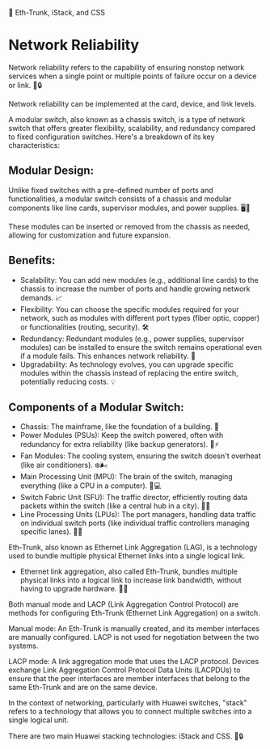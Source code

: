 🔀 Eth-Trunk, iStack, and CSS

Network Reliability
===================

Network reliability refers to the capability of ensuring nonstop network services when a single point or multiple points of failure occur on a device or link. 🔄🔒

Network reliability can be implemented at the card, device, and link levels.

A modular switch, also known as a chassis switch, is a type of network switch that offers greater flexibility, scalability, and redundancy compared to fixed configuration switches. Here's a breakdown of its key characteristics:

Modular Design:
---------------
Unlike fixed switches with a pre-defined number of ports and functionalities, a modular switch consists of a chassis and modular components like line cards, supervisor modules, and power supplies. 🖥️🔌

These modules can be inserted or removed from the chassis as needed, allowing for customization and future expansion.

Benefits:
---------
- Scalability: You can add new modules (e.g., additional line cards) to the chassis to increase the number of ports and handle growing network demands. 📈
- Flexibility: You can choose the specific modules required for your network, such as modules with different port types (fiber optic, copper) or functionalities (routing, security). 🛠️
- Redundancy: Redundant modules (e.g., power supplies, supervisor modules) can be installed to ensure the switch remains operational even if a module fails. This enhances network reliability. 🔁
- Upgradability: As technology evolves, you can upgrade specific modules within the chassis instead of replacing the entire switch, potentially reducing costs. 💡

Components of a Modular Switch:
------------------------------
- Chassis: The mainframe, like the foundation of a building. 🏢
- Power Modules (PSUs): Keep the switch powered, often with redundancy for extra reliability (like backup generators). 🔌⚡
- Fan Modules: The cooling system, ensuring the switch doesn't overheat (like air conditioners). ❄️🌬️
- Main Processing Unit (MPU): The brain of the switch, managing everything (like a CPU in a computer). 🧠💻
- Switch Fabric Unit (SFU): The traffic director, efficiently routing data packets within the switch (like a central hub in a city). 🚦🌐
- Line Processing Units (LPUs): The port managers, handling data traffic on individual switch ports (like individual traffic controllers managing specific lanes). 🚥🔌

Eth-Trunk, also known as Ethernet Link Aggregation (LAG), is a technology used to bundle multiple physical Ethernet links into a single logical link.

- Ethernet link aggregation, also called Eth-Trunk, bundles multiple physical links into a logical link to increase link bandwidth, without having to upgrade hardware. 🤝🔗

Both manual mode and LACP (Link Aggregation Control Protocol) are methods for configuring Eth-Trunk (Ethernet Link Aggregation) on a switch.

Manual mode: An Eth-Trunk is manually created, and its member interfaces are manually configured. LACP is not used for negotiation between the two systems.

LACP mode: A link aggregation mode that uses the LACP protocol. Devices exchange Link Aggregation Control Protocol Data Units (LACPDUs) to ensure that the peer interfaces are member interfaces that belong to the same Eth-Trunk and are on the same device.

In the context of networking, particularly with Huawei switches, "stack" refers to a technology that allows you to connect multiple switches into a single logical unit.

There are two main Huawei stacking technologies: iStack and CSS. 🔄🔒